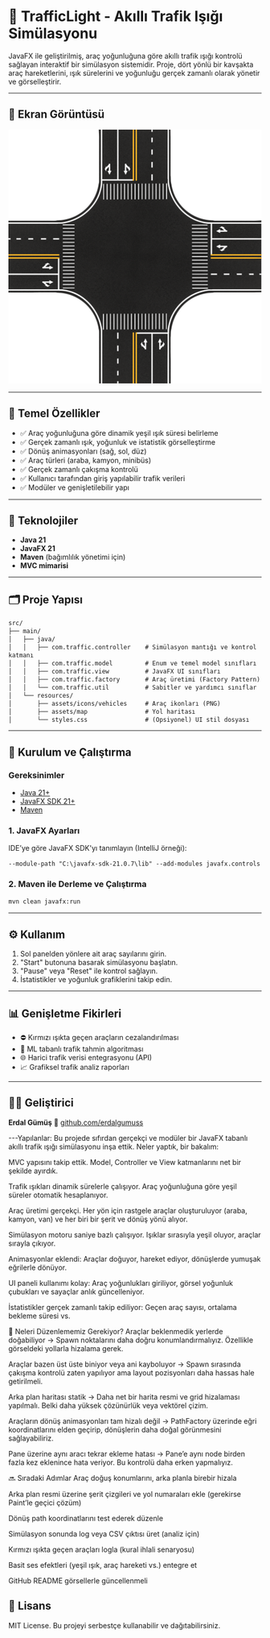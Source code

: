 # 🚦 TrafficLight - Akıllı Trafik Işığı Simülasyonu

JavaFX ile geliştirilmiş, araç yoğunluğuna göre akıllı trafik ışığı kontrolü sağlayan interaktif bir simülasyon sistemidir. Proje, dört yönlü bir kavşakta araç hareketlerini, ışık sürelerini ve yoğunluğu gerçek zamanlı olarak yönetir ve görselleştirir.

---

## 📸 Ekran Görüntüsü

![Intersection Simulation](./src/main/resources/assets/map/intersection2.png)

---

## 🧠 Temel Özellikler

* ✅ Araç yoğunluğuna göre dinamik yeşil ışık süresi belirleme
* ✅ Gerçek zamanlı ışık, yoğunluk ve istatistik görselleştirme
* ✅ Dönüş animasyonları (sağ, sol, düz)
* ✅ Araç türleri (araba, kamyon, minibüs)
* ✅ Gerçek zamanlı çakışma kontrolü
* ✅ Kullanıcı tarafından giriş yapılabilir trafik verileri
* ✅ Modüler ve genişletilebilir yapı

---

## 💠 Teknolojiler

* **Java 21**
* **JavaFX 21**
* **Maven** (bağımlılık yönetimi için)
* **MVC mimarisi**

---

## 🗂️ Proje Yapısı

```
src/
├── main/
│   ├── java/
│   │   ├── com.traffic.controller    # Simülasyon mantığı ve kontrol katmanı
│   │   ├── com.traffic.model         # Enum ve temel model sınıfları
│   │   ├── com.traffic.view          # JavaFX UI sınıfları
│   │   ├── com.traffic.factory       # Araç üretimi (Factory Pattern)
│   │   └── com.traffic.util          # Sabitler ve yardımcı sınıflar
│   └── resources/
│       ├── assets/icons/vehicles     # Araç ikonları (PNG)
│       ├── assets/map                # Yol haritası
│       └── styles.css                # (Opsiyonel) UI stil dosyası
```

---

## 🚀 Kurulum ve Çalıştırma

### Gereksinimler

* [Java 21+](https://adoptium.net/)
* [JavaFX SDK 21+](https://gluonhq.com/products/javafx/)
* [Maven](https://maven.apache.org/)

### 1. JavaFX Ayarları

IDE’ye göre JavaFX SDK'yı tanımlayın (IntelliJ örneği):

```
--module-path "C:\javafx-sdk-21.0.7\lib" --add-modules javafx.controls
```

### 2. Maven ile Derleme ve Çalıştırma

```bash
mvn clean javafx:run
```

---

## ⚙️ Kullanım

1. Sol panelden yönlere ait araç sayılarını girin.
2. "Start" butonuna basarak simülasyonu başlatın.
3. "Pause" veya "Reset" ile kontrol sağlayın.
4. İstatistikler ve yoğunluk grafiklerini takip edin.

---

## 📊 Genişletme Fikirleri

* ⛔ Kırmızı ışıkta geçen araçların cezalandırılması
* 🧠 ML tabanlı trafik tahmin algoritması
* 🌐 Harici trafik verisi entegrasyonu (API)
* 📈 Grafiksel trafik analiz raporları

---

## 👨‍💻 Geliştirici

**Erdal Gümüş**
🔗 [github.com/erdalgumuss](https://github.com/erdalgumuss)

---Yapılanlar:
Bu projede sıfırdan gerçekçi ve modüler bir JavaFX tabanlı akıllı trafik ışığı simülasyonu inşa ettik. Neler yaptık, bir bakalım:

MVC yapısını takip ettik. Model, Controller ve View katmanlarını net bir şekilde ayırdık.

Trafik ışıkları dinamik sürelerle çalışıyor. Araç yoğunluğuna göre yeşil süreler otomatik hesaplanıyor.

Araç üretimi gerçekçi. Her yön için rastgele araçlar oluşturuluyor (araba, kamyon, van) ve her biri bir şerit ve dönüş yönü alıyor.

Simülasyon motoru saniye bazlı çalışıyor. Işıklar sırasıyla yeşil oluyor, araçlar sırayla çıkıyor.

Animasyonlar eklendi: Araçlar doğuyor, hareket ediyor, dönüşlerde yumuşak eğrilerle dönüyor.

UI paneli kullanımı kolay: Araç yoğunlukları giriliyor, görsel yoğunluk çubukları ve sayaçlar anlık güncelleniyor.

İstatistikler gerçek zamanlı takip ediliyor: Geçen araç sayısı, ortalama bekleme süresi vs.

🧱 Neleri Düzenlememiz Gerekiyor?
Araçlar beklenmedik yerlerde doğabiliyor
→ Spawn noktalarını daha doğru konumlandırmalıyız. Özellikle görseldeki yollarla hizalama gerek.

Araçlar bazen üst üste biniyor veya ani kayboluyor
→ Spawn sırasında çakışma kontrolü zaten yapılıyor ama layout pozisyonları daha hassas hale getirilmeli.

Arka plan haritası statik
→ Daha net bir harita resmi ve grid hizalaması yapılmalı. Belki daha yüksek çözünürlük veya vektörel çizim.

Araçların dönüş animasyonları tam hizalı değil
→ PathFactory üzerinde eğri koordinatlarını elden geçirip, dönüşlerin daha doğal görünmesini sağlayabiliriz.

Pane üzerine aynı aracı tekrar ekleme hatası
→ Pane’e aynı node birden fazla kez eklenince hata veriyor. Bu kontrolü daha erken yapmalıyız.

🔜 Sıradaki Adımlar
 Araç doğuş konumlarını, arka planla birebir hizala

 Arka plan resmi üzerine şerit çizgileri ve yol numaraları ekle (gerekirse Paint’le geçici çözüm)

 Dönüş path koordinatlarını test ederek düzenle

 Simülasyon sonunda log veya CSV çıktısı üret (analiz için)

 Kırmızı ışıkta geçen araçları logla (kural ihlali senaryosu)

 Basit ses efektleri (yeşil ışık, araç hareketi vs.) entegre et

 GitHub README görsellerle güncellenmeli


## 📁 Lisans

MIT License. Bu projeyi serbestçe kullanabilir ve dağıtabilirsiniz.
